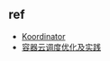 

## ref
+ [Koordinator](https://mp.weixin.qq.com/s?__biz=MzUzNzYxNjAzMg==&mid=2247528736&idx=2&sn=5a2e3db4b56afb7ed3fb3ea7bc538ce9&chksm=fae67aefcd91f3f9ba2e0eaa629dc6af0319e630ce9d7258e91a1e00250b1906e81264dd72d8&scene=21)
+ [容器云调度优化及实践](https://www.bilibili.com/video/BV1iD4y117JL/?spm_id_from=333.999.0.0&vd_source=d3c0a53193a65728ad278e633b3790e5)